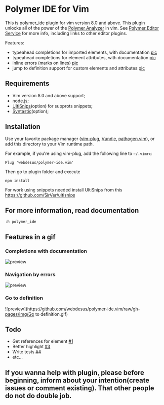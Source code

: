 # Polymer IDE for Vim 

This is polymer_ide plugin for vim version 8.0 and above. This plugin unlocks all of the power of the [Polymer Analyzer](https://github.com/Polymer/polymer-analyzer) in vim. See [Polymer Editor Service](https://github.com/Polymer/polymer-editor-service) for more info, including links to other editor plugins.

Features:

 * typeahead completions for imported elements, with documentation [pic](#Completions_with_documentation)
 * typeahead completions for element attributes, with documentation [pic](#Completions_with_documentation)
 * inline errors (marks on lines) [pic](#Navigation_by_errors)
 * jump to definition support for custom elements and attributes [pic](#Go_to_definition)

## Requirements

 * Vim version 8.0 and above support;
 * node.js; 
 * [UltiSnips](https://github.com/SirVer/ultisnips)(option) for supprots snippets;
 * [Syntastic](https://github.com/vim-syntastic/syntastic)(option); 
 
## Installation

Use your favorite package manager
([vim-plug](https://github.com/junegunn/vim-plug),
[Vundle](https://github.com/VundleVim/Vundle.vim),
[pathogen.vim](https://github.com/tpope/vim-pathogen)),
or add this directory to your Vim runtime path.

For example, if you're using vim-plug, add the following line to `~/.vimrc`:

```
Plug 'webdesus/polymer-ide.vim'
```
Then go to plugin folder and execute 
```
npm install
```

For work using snippets needed install UltiSnips from this https://github.com/SirVer/ultisnips
  
## For more information, read documentation

```
:h polymer_ide
```
## Features in a gif

### <a name="Completions_with_documentation"></a> Completions with documentation 
![preview](https://github.com/webdesus/polymer-ide.vim/raw/gh-pages/img/Completions.gif)

### <a name="Navigation_by_errors"></a> Navigation by errors 
![preview](https://github.com/webdesus/polymer-ide.vim/raw/gh-pages/img/Errors.gif)

### <a name="Go_to_definition"></a> Go to definition 
![preview](https://github.com/webdesus/polymer-ide.vim/raw/gh-pages/img/Go to definition.gif)

## Todo

 * Get references for element [#1](https://github.com/webdesus/polymer-ide.vim/issues/1)
 * Better highlight [#3](https://github.com/webdesus/polymer-ide.vim/issues/3)
 * Write tests [#4](https://github.com/webdesus/polymer-ide.vim/issues/4)
 * etc...

## If you wanna help with plugin, please before beginning, inform about your intention(create issues or comment existing). That other people do not do double job.
